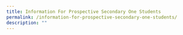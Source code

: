 ```yaml
---
title: Information For Prospective Secondary One Students
permalink: /information-for-prospective-secondary-one-students/
description: ""
---
```

